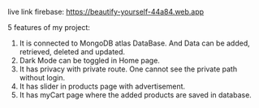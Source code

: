 live link firebase:  https://beautify-yourself-44a84.web.app

5 features of my project:
1. It is connected to MongoDB atlas DataBase. And Data can be added, retrieved, deleted and updated.
2. Dark Mode can be toggled in Home page.
3. It has privacy with private route. One cannot see the private path without login.
4. It has slider in products page with advertisement.
5. It has myCart page where the added products are saved in database.